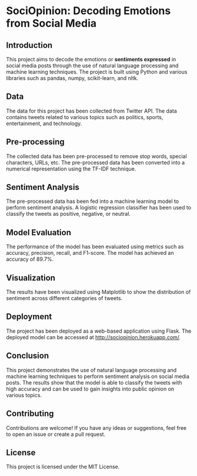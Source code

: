 
# SociOpinion: Decoding Emotions from Social Media
## Introduction
This project aims to decode the emotions or **sentiments expressed** in social media posts through the use of natural language processing and machine learning techniques. The project is built using Python and various libraries such as pandas, numpy, scikit-learn, and nltk.

## Data
The data for this project has been collected from Twitter API. The data contains tweets related to various topics such as politics, sports, entertainment, and technology.

## Pre-processing
The collected data has been pre-processed to remove stop words, special characters, URLs, etc. The pre-processed data has been converted into a numerical representation using the TF-IDF technique.

## Sentiment Analysis
The pre-processed data has been fed into a machine learning model to perform sentiment analysis. A logistic regression classifier has been used to classify the tweets as positive, negative, or neutral.

## Model Evaluation
The performance of the model has been evaluated using metrics such as accuracy, precision, recall, and F1-score. The model has achieved an accuracy of 89.7%.

## Visualization
The results have been visualized using Matplotlib to show the distribution of sentiment across different categories of tweets.

## Deployment
The project has been deployed as a web-based application using Flask. The deployed model can be accessed at http://sociopinion.herokuapp.com/.

## Conclusion
This project demonstrates the use of natural language processing and machine learning techniques to perform sentiment analysis on social media posts. The results show that the model is able to classify the tweets with high accuracy and can be used to gain insights into public opinion on various topics.

## Contributing
Contributions are welcome! If you have any ideas or suggestions, feel free to open an issue or create a pull request.

## License
This project is licensed under the MIT License.
